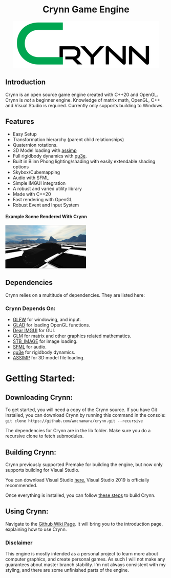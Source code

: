 <h1 align="center">Crynn Game Engine</h1>
   <p align="center">
  <img src="CrynnSmall.png" alt="Crynn Logo">
</p>

## Introduction
   Crynn is an open source game engine created with C++20 and OpenGL. Crynn is *not* a beginner engine. Knowledge of matrix math, OpenGL, C++ and Visual Studio is required.
   Currently only supports building to Windows.

## Features
- Easy Setup
- Transformation hierarchy (parent child relationships)
- Quaternion rotations. 
- 3D Model loading with [assimp](https://assimp.org/)
- Full rigidbody dynamics with [qu3e](https://github.com/RandyGaul/qu3e).
- Built in Blinn Phong lighting/shading with easily extendable shading options
- Skybox/Cubemapping
- Audio with SFML
- Simple IMGUI integration
- A robust and varied utility library
- Made with C++20
- Fast rendering with OpenGL
- Robust Event and Input System

#### Example Scene Rendered With Crynn

<p align="left" width="100%">
    <img width="50%" src="crynn_showcase.PNG"> 
</p>

## Dependencies
Crynn relies on a multitude of dependencies. They are listed here:

### Crynn Depends On:	

- [GLFW](https://www.glfw.org/) for windowing, and input.
- [GLAD](https://github.com/Dav1dde/glad) for loading OpenGL functions.
- [Dear IMGUI](https://github.com/ocornut/imguiDear) for GUI.
- [GLM](https://glm.g-truc.net/0.9.8/index.html) for matrix and other graphics related mathematics.
- [STB_IMAGE](https://github.com/nothings/stb) for image loading.
- [SFML](https://github.com/SFML/sfml) for audio.
- [qu3e](https://github.com/RandyGaul/qu3e) for rigidbody dynamics.
- [ASSIMP](https://assimp.org/) for 3D model file loading.

# Getting Started:
## Downloading Crynn:
To get started, you will need a copy of the Crynn source. If you have Git installed, you can download Crynn by running this command in the console:
`git clone https://github.com/wmcnamara/crynn.git --recursive`

The dependencies for Crynn are in the lib folder. Make sure you do a recursive clone to fetch submodules.

## Building Crynn:
Crynn previously supported Premake for building the engine, but now only supports building for Visual Studio.

You can download Visual Studio [here.](https://visualstudio.microsoft.com/downloads/)
Visual Studio 2019 is officially recommended.

Once everything is installed, you can follow [these steps](https://github.com/wmcnamara/crynn/wiki/Building-In-Crynn) to build Crynn.

## Using Crynn:
Navigate to the [Github Wiki Page](https://github.com/wmcnamara/crynn/wiki). It will bring you to the introduction page, explaining how to use Crynn.

### Disclaimer
This engine is mostly intended as a personal project to learn more about computer graphics, and create personal games. As such I will not make any guarantees about master branch stability. I'm not always consistent with my styling, and there are some unfinished parts of the engine.
